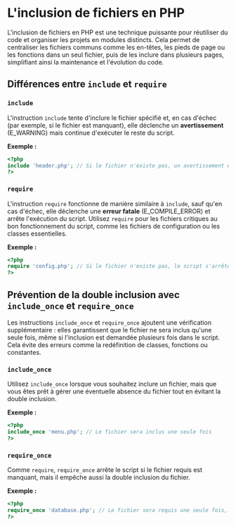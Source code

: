 # L'inclusion de fichiers en PHP

L'inclusion de fichiers en PHP est une technique puissante pour réutiliser du code et organiser les projets en modules distincts. Cela permet de centraliser les fichiers communs comme les en-têtes, les pieds de page ou les fonctions dans un seul fichier, puis de les inclure dans plusieurs pages, simplifiant ainsi la maintenance et l'évolution du code.

## Différences entre `include` et `require`

### `include`

L'instruction `include` tente d'inclure le fichier spécifié et, en cas d'échec (par exemple, si le fichier est manquant), elle déclenche un **avertissement** (E_WARNING) mais continue d'exécuter le reste du script.

**Exemple :**

```php
<?php
include 'header.php'; // Si le fichier n'existe pas, un avertissement est généré, mais le script continue
?>
```

### `require`

L'instruction `require` fonctionne de manière similaire à `include`, sauf qu'en cas d'échec, elle déclenche une **erreur fatale** (E_COMPILE_ERROR) et arrête l'exécution du script. Utilisez `require` pour les fichiers critiques au bon fonctionnement du script, comme les fichiers de configuration ou les classes essentielles.

**Exemple :**

```php
<?php
require 'config.php'; // Si le fichier n'existe pas, le script s'arrête
?>
```

## Prévention de la double inclusion avec `include_once` et `require_once`

Les instructions `include_once` et `require_once` ajoutent une vérification supplémentaire : elles garantissent que le fichier ne sera inclus qu'une seule fois, même si l'inclusion est demandée plusieurs fois dans le script. Cela évite des erreurs comme la redéfinition de classes, fonctions ou constantes.

### `include_once`

Utilisez `include_once` lorsque vous souhaitez inclure un fichier, mais que vous êtes prêt à gérer une éventuelle absence du fichier tout en évitant la double inclusion.

**Exemple :**

```php
<?php
include_once 'menu.php'; // Le fichier sera inclus une seule fois
?>
```

### `require_once`

Comme `require`, `require_once` arrête le script si le fichier requis est manquant, mais il empêche aussi la double inclusion du fichier.

**Exemple :**

```php
<?php
require_once 'database.php'; // Le fichier sera requis une seule fois, sinon le script s'arrête
?>
```